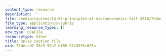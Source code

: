 ```yaml
---
content_type: resource
description: ''
file: /media/courses/14-01-principles-of-microeconomics-fall-2018/75deccd298f957a7bf8557c8593c625a_RnN2rgCrIzs.vtt
file_type: application/x-subrip
learning_resource_types: []
ocw_type: OCWFile
resourcetype: Other
title: 3play caption file
uid: 75deccd2-98f9-57a7-bf85-57c8593c625a
---
```

